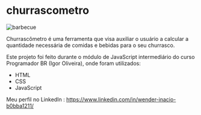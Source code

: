 # churrascometro

![barbecue](https://user-images.githubusercontent.com/85710652/124196571-131b1b00-daa3-11eb-8084-c4f870e998ee.png)

Churrascômetro é uma ferramenta que visa auxiliar o usuário a calcular a quantidade necessária de comidas e bebidas para o seu churrasco.

Este projeto foi feito durante o módulo de JavaScript intermediário do curso Programador BR (Igor Oliveira), onde foram utilizados:

- HTML
- CSS
- JavaScript

Meu perfil no LinkedIn : https://www.linkedin.com/in/wender-inacio-b0bba1211/
